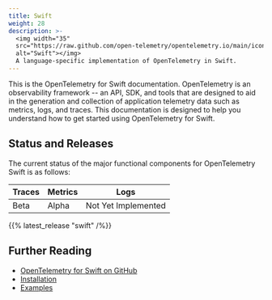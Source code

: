 ```yaml
---
title: Swift
weight: 28
description: >-
  <img width="35"
  src="https://raw.github.com/open-telemetry/opentelemetry.io/main/iconography/32x32/Swift.svg"
  alt="Swift"></img>
  A language-specific implementation of OpenTelemetry in Swift.
---
```


This is the OpenTelemetry for Swift documentation. OpenTelemetry is an
observability framework -- an API, SDK, and tools that are designed to aid in
the generation and collection of application telemetry data such as metrics,
logs, and traces. This documentation is designed to help you understand how to
get started using OpenTelemetry for Swift.

## Status and Releases

The current status of the major functional components for OpenTelemetry Swift is
as follows:

| Traces  | Metrics | Logs                |
| ------- | ------- | ------------------- |
| Beta    | Alpha   | Not Yet Implemented |

{{% latest_release "swift" /%}}

## Further Reading

- [OpenTelemetry for Swift on GitHub](https://github.com/open-telemetry/opentelemetry-swift)
- [Installation](https://github.com/open-telemetry/opentelemetry-swift#installation)
- [Examples](https://github.com/open-telemetry/opentelemetry-swift/tree/main/Examples)
